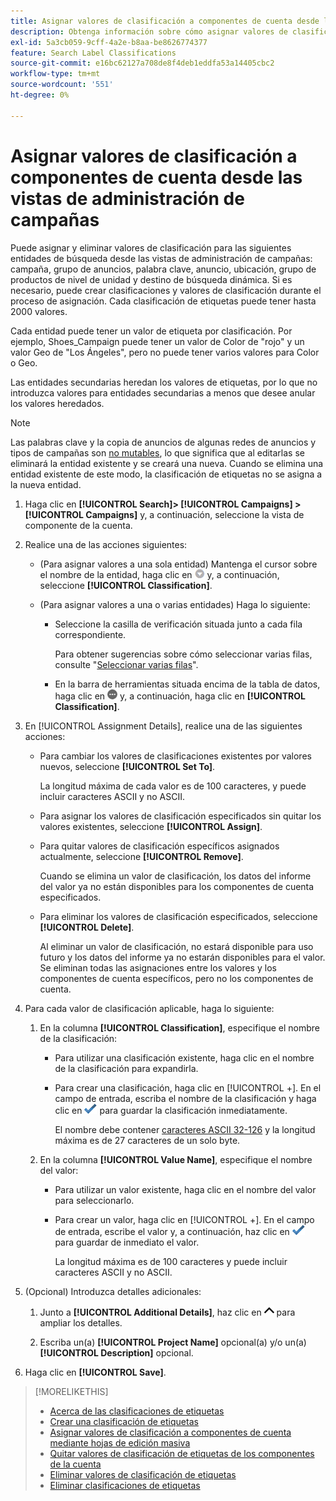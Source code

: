 ```yaml
---
title: Asignar valores de clasificación a componentes de cuenta desde las vistas de administración de campañas
description: Obtenga información sobre cómo asignar valores de clasificación a componentes de cuenta.
exl-id: 5a3cb059-9cff-4a2e-b8aa-be8626774377
feature: Search Label Classifications
source-git-commit: e16bc62127a708de8f4deb1eddfa53a14405cbc2
workflow-type: tm+mt
source-wordcount: '551'
ht-degree: 0%

---
```


# Asignar valores de clasificación a componentes de cuenta desde las vistas de administración de campañas

Puede asignar y eliminar valores de clasificación para las siguientes entidades de búsqueda desde las vistas de administración de campañas: campaña, grupo de anuncios, palabra clave, anuncio, ubicación, grupo de productos de nivel de unidad y destino de búsqueda dinámica. Si es necesario, puede crear clasificaciones y valores de clasificación durante el proceso de asignación. Cada clasificación de etiquetas puede tener hasta 2000 valores.

Cada entidad puede tener un valor de etiqueta por clasificación. Por ejemplo, Shoes_Campaign puede tener un valor de Color de &quot;rojo&quot; y un valor Geo de &quot;Los Ángeles&quot;, pero no puede tener varios valores para Color o Geo.

Las entidades secundarias heredan los valores de etiquetas, por lo que no introduzca valores para entidades secundarias a menos que desee anular los valores heredados.

>[!NOTE]
>
>Las palabras clave y la copia de anuncios de algunas redes de anuncios y tipos de campañas son [no mutables](/help/search-social-commerce/campaign-management/faqs-campaigns.md), lo que significa que al editarlas se eliminará la entidad existente y se creará una nueva. Cuando se elimina una entidad existente de este modo, la clasificación de etiquetas no se asigna a la nueva entidad.

1. Haga clic en **[!UICONTROL Search]> [!UICONTROL Campaigns] >[!UICONTROL Campaigns]** y, a continuación, seleccione la vista de componente de la cuenta.

1. Realice una de las acciones siguientes:

   * (Para asignar valores a una sola entidad) Mantenga el cursor sobre el nombre de la entidad, haga clic en ![Botón de menú](/help/search-social-commerce/assets/arrow-dropdown-menu.png "Botón de menú") y, a continuación, seleccione **[!UICONTROL Classification]**.

   * (Para asignar valores a una o varias entidades) Haga lo siguiente:

      * Seleccione la casilla de verificación situada junto a cada fila correspondiente.

        Para obtener sugerencias sobre cómo seleccionar varias filas, consulte &quot;[Seleccionar varias filas](/help/search-social-commerce/common-tasks/navigation-editing-selection/multiple-rows-select.md)&quot;.

      * En la barra de herramientas situada encima de la tabla de datos, haga clic en ![Más](/help/search-social-commerce/assets/more.png "Más") y, a continuación, haga clic en **[!UICONTROL Classification]**.

1. En [!UICONTROL Assignment Details], realice una de las siguientes acciones:

   * Para cambiar los valores de clasificaciones existentes por valores nuevos, seleccione **[!UICONTROL Set To]**.

     La longitud máxima de cada valor es de 100 caracteres, y puede incluir caracteres ASCII y no ASCII.

   * Para asignar los valores de clasificación especificados sin quitar los valores existentes, seleccione **[!UICONTROL Assign]**.

   * Para quitar valores de clasificación específicos asignados actualmente, seleccione **[!UICONTROL Remove]**.

     Cuando se elimina un valor de clasificación, los datos del informe del valor ya no están disponibles para los componentes de cuenta especificados.

   * Para eliminar los valores de clasificación especificados, seleccione **[!UICONTROL Delete]**.

     Al eliminar un valor de clasificación, no estará disponible para uso futuro y los datos del informe ya no estarán disponibles para el valor. Se eliminan todas las asignaciones entre los valores y los componentes de cuenta específicos, pero no los componentes de cuenta.

1. Para cada valor de clasificación aplicable, haga lo siguiente:

   1. En la columna **[!UICONTROL Classification]**, especifique el nombre de la clasificación:

      * Para utilizar una clasificación existente, haga clic en el nombre de la clasificación para expandirla.

      * Para crear una clasificación, haga clic en [!UICONTROL +]. En el campo de entrada, escriba el nombre de la clasificación y haga clic en ![Guardar](/help/search-social-commerce/assets/select.png "Guardar") para guardar la clasificación inmediatamente.

        El nombre debe contener [caracteres ASCII 32-126](https://www.asciitable.com/) y la longitud máxima es de 27 caracteres de un solo byte.

   1. En la columna **[!UICONTROL Value Name]**, especifique el nombre del valor:

      * Para utilizar un valor existente, haga clic en el nombre del valor para seleccionarlo.

      * Para crear un valor, haga clic en [!UICONTROL +]. En el campo de entrada, escribe el valor y, a continuación, haz clic en ![Guardar](/help/search-social-commerce/assets/select.png "Guardar") para guardar de inmediato el valor.

        La longitud máxima es de 100 caracteres y puede incluir caracteres ASCII y no ASCII.

1. (Opcional) Introduzca detalles adicionales:

   1. Junto a **[!UICONTROL Additional Details]**, haz clic en ![Abrir](/help/search-social-commerce/assets/chevron-up.png "Abrir") para ampliar los detalles.

   1. Escriba un(a) **[!UICONTROL Project Name]** opcional(a) y/o un(a) **[!UICONTROL Description]** opcional.

1. Haga clic en **[!UICONTROL Save]**.

>[!MORELIKETHIS]
>
>* [Acerca de las clasificaciones de etiquetas](classification-about.md)
>* [Crear una clasificación de etiquetas](classification-create.md)
>* [Asignar valores de clasificación a componentes de cuenta mediante hojas de edición masiva](classification-values-assign-bulksheets.md)
>* [Quitar valores de clasificación de etiquetas de los componentes de la cuenta](classification-values-remove.md)
>* [Eliminar valores de clasificación de etiquetas](classification-values-delete.md)
>* [Eliminar clasificaciones de etiquetas](classification-delete.md)

